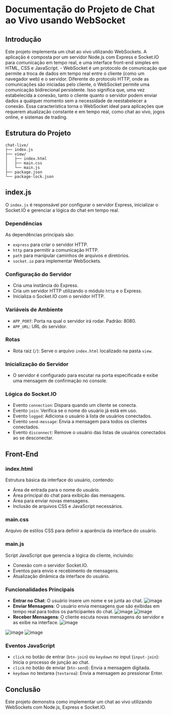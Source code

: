 # Documentação do Projeto de Chat ao Vivo usando WebSocket

## Introdução
Este projeto implementa um chat ao vivo utilizando WebSockets. A aplicação é composta por um servidor Node.js com Express e Socket.IO para comunicação em tempo real, e uma interface front-end simples em HTML, CSS e JavaScript.
    - WebSocket é um protocolo de comunicação que permite a troca de dados em tempo real entre o cliente (como um navegador web) e o servidor. Diferente do protocolo HTTP, onde as comunicações são iniciadas pelo cliente, o WebSocket permite uma comunicação bidirecional persistente. Isso significa que, uma vez estabelecida a conexão, tanto o cliente quanto o servidor podem enviar dados a qualquer momento sem a necessidade de reestabelecer a conexão. Essa característica torna o WebSocket ideal para aplicações que requerem atualização constante e em tempo real, como chat ao vivo, jogos online, e sistemas de trading.


## Estrutura do Projeto
```
chat-live/
├── index.js
├── view/
│   ├── index.html
│   ├── main.css
│   └── main.js
├── package.json
└── package-lock.json
```

## index.js
O `index.js` é responsável por configurar o servidor Express, inicializar o Socket.IO e gerenciar a lógica do chat em tempo real.

### Dependências
As dependências principais são:
- `express` para criar o servidor HTTP.
- `http` para permitir a comunicação HTTP.
- `path` para manipular caminhos de arquivos e diretórios.
- `socket.io` para implementar WebSockets.

### Configuração do Servidor
- Cria uma instância do Express.
- Cria um servidor HTTP utilizando o módulo `http` e o Express.
- Inicializa o Socket.IO com o servidor HTTP.

### Variáveis de Ambiente
- `APP_PORT`: Porta na qual o servidor irá rodar. Padrão: 8080.
- `APP_URL`: URL do servidor.

### Rotas
- Rota raiz (`/`): Serve o arquivo `index.html` localizado na pasta `view`.

### Inicialização do Servidor
- O servidor é configurado para escutar na porta especificada e exibe uma mensagem de confirmação no console.

### Lógica do Socket.IO
- Evento `connection`: Dispara quando um cliente se conecta.
- Evento `join`: Verifica se o nome do usuário já está em uso.
- Evento `logged`: Adiciona o usuário à lista de usuários conectados.
- Evento `send-message`: Envia a mensagem para todos os clientes conectados.
- Evento `disconnect`: Remove o usuário das listas de usuários conectados ao se desconectar.

## Front-End

### index.html
Estrutura básica da interface do usuário, contendo:
- Área de entrada para o nome do usuário.
- Área principal do chat para exibição das mensagens.
- Área para enviar novas mensagens.
- Inclusão de arquivos CSS e JavaScript necessários.

### main.css
Arquivo de estilos CSS para definir a aparência da interface do usuário.

### main.js
Script JavaScript que gerencia a lógica do cliente, incluindo:
- Conexão com o servidor Socket.IO.
- Eventos para envio e recebimento de mensagens.
- Atualização dinâmica da interface do usuário.

### Funcionalidades Principais
- **Entrar no Chat**: O usuário insere um nome e se junta ao chat.
![image](https://github.com/user-attachments/assets/564bc5f8-10e6-4700-a6df-dca26bd78977)
- **Enviar Mensagens**: O usuário envia mensagens que são exibidas em tempo real para todos os participantes do chat.
![image](https://github.com/user-attachments/assets/cd7a06b2-5d8b-4b61-9482-619a990d7e50)
![image](https://github.com/user-attachments/assets/5e536962-dbbf-4882-bb7b-fa7f8e6fcecb)
- **Receber Mensagens**: O cliente escuta novas mensagens do servidor e as exibe na interface.
![image](https://github.com/user-attachments/assets/c700f990-ee2e-453d-b4b5-64f585b6a1ea)

![image](https://github.com/user-attachments/assets/7c223f78-2512-4079-9c5f-6f5703eded47)
![image](https://github.com/user-attachments/assets/a0a5a4f9-9d33-438a-8754-0af647668906)

### Eventos JavaScript
- `click` no botão de entrar (`btn-join`) ou `keydown` no input (`input-join`): Inicia o processo de junção ao chat.
- `click` no botão de enviar (`btn-send`): Envia a mensagem digitada.
- `keydown` no textarea (`textarea`): Envia a mensagem ao pressionar Enter.

## Conclusão
Este projeto demonstra como implementar um chat ao vivo utilizando WebSockets com Node.js, Express e Socket.IO.
